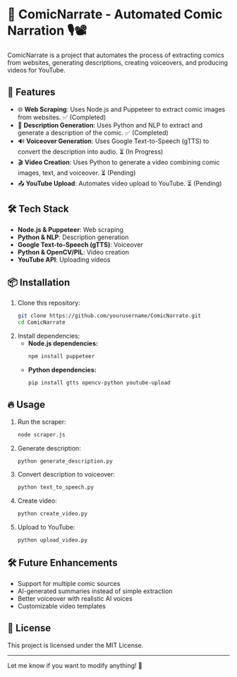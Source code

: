 # 📜 ComicNarrate - Automated Comic Narration 🎙️📽️  

ComicNarrate is a project that automates the process of extracting comics from websites, generating descriptions, creating voiceovers, and producing videos for YouTube.  

## 🚀 Features  
- 🌐 **Web Scraping**: Uses Node.js and Puppeteer to extract comic images from websites. ✅ (Completed)  
- 📝 **Description Generation**: Uses Python and NLP to extract and generate a description of the comic. ✅ (Completed)  
- 🔊 **Voiceover Generation**: Uses Google Text-to-Speech (gTTS) to convert the description into audio. ⏳ (In Progress)  
- 🎬 **Video Creation**: Uses Python to generate a video combining comic images, text, and voiceover. ⏳ (Pending)  
- 📤 **YouTube Upload**: Automates video upload to YouTube. ⏳ (Pending)  

## 🛠️ Tech Stack  
- **Node.js & Puppeteer**: Web scraping  
- **Python & NLP**: Description generation  
- **Google Text-to-Speech (gTTS)**: Voiceover  
- **Python & OpenCV/PIL**: Video creation  
- **YouTube API**: Uploading videos  

## 📦 Installation  
1. Clone this repository:  
   ```bash
   git clone https://github.com/yourusername/ComicNarrate.git  
   cd ComicNarrate  
   ```
2. Install dependencies:  
   - **Node.js dependencies:**  
     ```bash
     npm install puppeteer  
     ```  
   - **Python dependencies:**  
     ```bash
     pip install gtts opencv-python youtube-upload
     ```  

## 🔥 Usage  
1. Run the scraper:  
   ```bash
   node scraper.js  
   ```  
2. Generate description:  
   ```bash
   python generate_description.py  
   ```  
3. Convert description to voiceover:  
   ```bash
   python text_to_speech.py  
   ```  
4. Create video:  
   ```bash
   python create_video.py  
   ```  
5. Upload to YouTube:  
   ```bash
   python upload_video.py  
   ```  

## 🛠️ Future Enhancements  
- Support for multiple comic sources  
- AI-generated summaries instead of simple extraction  
- Better voiceover with realistic AI voices  
- Customizable video templates  

## 📜 License  
This project is licensed under the MIT License.  

---

Let me know if you want to modify anything! 🚀

